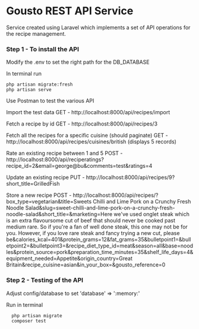# Gousto REST API Service
Service created using Laravel which implements a set of API operations for the recipe management.

### Step 1 - To install the API
Modify the .env to set the right path for the DB_DATABASE

In terminal run
```
php artisan migrate:fresh
php artisan serve
```

Use Postman to test the various API

Import the test data
GET - http://localhost:8000/api/recipes/import

Fetch a recipe by id
GET - http://localhost:8000/api/recipes/3

Fetch all the recipes for a specific cuisine (should paginate)
GET - http://localhost:8000/api/recipes/cuisines/british (displays 5 records)

Rate an existing recipe between 1 and 5
POST - http://localhost:8000/api/reciperatings?recipe_id=2&email=george@bu&comments=test&ratings=4

Update an existing recipe
PUT - http://localhost:8000/api/recipes/9?short_title=GrilledFish

Store a new recipe
POST - http://localhost:8000/api/recipes/?box_type=vegetarian&title=Sweets Chilli and Lime Pork on a Crunchy Fresh Noodle Salad&slug=sweet-chilli-and-lime-pork-on-a-crunchy-fresh-noodle-salad&short_title=&marketing=Here we've used onglet steak which is an extra flavoursome cut of beef that should never be cooked past medium rare. So if you're a fan of well done steak, this one may not be for you. However, if you love rare steak and fancy trying a new cut, please be&calories_kcal=401&protein_grams=12&fat_grams=35&bulletpoint1=&bulletpoint2=&bulletpoint3=&recipe_diet_type_id=meat&season=all&base=noodles&protein_source=pork&preparation_time_minutes=35&shelf_life_days=4&equipment_needed=Appetite&origin_country=Great Britain&recipe_cuisine=asian&in_your_box=&gousto_reference=0


### Step 2 - Testing of the API
Adjust config/database to set 'database' => ':memory:'

Run in terminal
```
  php artisan migrate
  composer test
```
